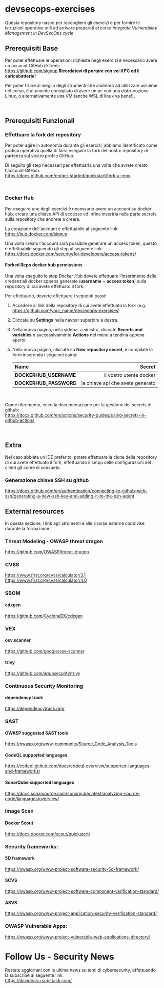 # devsecops-exercises

Questa repository nasce per raccogliere gli esercizi e per fornire le istruzioni operative utili ad arrivare preparati al corso *Integrate Vulnerability Management in DevSecOps cycle* 

## Prerequisiti Base 
Per poter effettuare le operazioni richieste negli esercizi è necessario avere un account GitHub (è free):  
https://github.com/signup
**Ricordatevi di portare con voi il PC ed il caricabatterie!**

Per poter fruire al meglio degli strumenti che andremo ad utilizzare assieme nel corso, è altamente consigliato di avere un pc con una distrubuzione Linux, o alternativamente una VM (anche WSL di linux va bene!).

<br/>

## Prerequisiti Funzionali

### Effettuare la fork del repository

Per poter agire in autonomia durante gli esercizi, abbiamo identificato come pratica operativa quella di farvi eseguire la fork del nostro repository di partenza sul vostro profilo GitHub.  

Di seguito gli step necessari per effettuarla una volta che avrete creato l'account GitHub:  
https://docs.github.com/en/get-started/quickstart/fork-a-repo

<br/>

### Docker Hub

Per eseguire uno degli esercizi è necessario avere un account su docker hub, creare una chiave API di accesso ed infine inserirla nella parte secrets sulla repository che andrete a creare.  

La creazione dell'account è effettuabile al seguente link:  
https://hub.docker.com/signup


Una volta creato l'account sarà possibile generare un access token, questo è effettuabile seguendo gli step al seguente link:  
https://docs.docker.com/security/for-developers/access-tokens/


#### Forked Repo docker hub permissions

Una volta eseguito lo step *Docker Hub* dovete effettuare l'inserimento delle credenziali docker appena generate (**username** + **access token**) sulla repository di cui avete effettuato il fork.

Per effettuarlo, dovrete effettuare i seguenti passi:
1. Accedere al link della repository di cui avete effettuato la fork (e.g. https://github.com/your_name/devsecops-exercises)
2. Cliccate su **Settings** nella navbar superiore a destra.
3. Nella nuova pagina, nella sidebar a sinistra, cliccate **Secrets and variables** e successivamente **Actions** nel menu a tendina appena aperto.
4. Nella nuova pagina, cliccate su **New repository secret**, e compilate la form inserendo i seguenti campi


    | Name | Secret |
    | :---|---:|
    | **DOCKERHUB_USERNAME** | il vostro utente docker |
    | **DOCKERHUB_PASSWORD**   | la chiave api che avete generato |

<br/>

Come riferimento, ecco la documentazione per la gestione dei secrets di github:  
https://docs.github.com/en/actions/security-guides/using-secrets-in-github-actions

<br/>

## Extra

Nel caso abbiate un IDE preferito, potete effettuare la clone della repository di cui avete effettuato il fork, effettuando il setup delle configurazioni del client git come di consueto.

### Generazione chiave SSH su github
https://docs.github.com/en/authentication/connecting-to-github-with-ssh/generating-a-new-ssh-key-and-adding-it-to-the-ssh-agent

## External resources
In questa sezione, i link agli strumenti e alle risorse esterne condivise durante la formazione.

### Threat Modeling - OWASP threat dragon
https://github.com/OWASP/threat-dragon

### CVSS
https://www.first.org/cvss/calculator/3.1
https://www.first.org/cvss/calculator/4.0

### SBOM
#### cdxgen
https://github.com/CycloneDX/cdxgen

### VEX
#### osv scanner
https://github.com/google/osv-scanner
#### trivy
https://github.com/aquasecurity/trivy

### Continuous Security Monitoring
#### dependency track
https://dependencytrack.org/

### SAST
#### OWASP suggested SAST tools
https://owasp.org/www-community/Source_Code_Analysis_Tools

#### CodeQL supported languages
https://codeql.github.com/docs/codeql-overview/supported-languages-and-frameworks/

#### SonarQube supported languages
https://docs.sonarsource.com/sonarqube/latest/analyzing-source-code/languages/overview/

### Image Scan
#### Docker Scout
https://docs.docker.com/scout/quickstart/

### Security frameworks:

#### 5D framework
https://owasp.org/www-project-software-security-5d-framework/

#### SCVS
https://owasp.org/www-project-software-component-verification-standard/
#### ASVS
https://owasp.org/www-project-application-security-verification-standard/

### OWASP Vulnerable Apps:
https://owasp.org/www-project-vulnerable-web-applications-directory/


# Follow Us - Security News
Restate aggiornati con le ultime news su temi di cybersecurity, effettuando la subscribe al seguente link:  
https://davideariu.substack.com/
